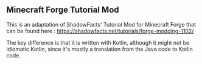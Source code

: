 ## Minecraft Forge Tutorial Mod

This is an adaptation of ShadowFacts' Tutorial Mod for Minecraft Forge that can be found here : https://shadowfacts.net/tutorials/forge-modding-1102/

The key difference is that it is written with Kotlin, although it might not be idiomatic Kotlin, since it's mostly a translation from the Java code to Kotlin code.
